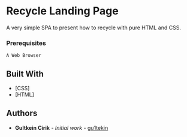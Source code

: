 # Recycle Landing Page

A very simple SPA to present how to recycle with pure HTML and CSS.

### Prerequisites

```
A Web Browser
```

## Built With

* [CSS]
* [HTML]

## Authors

* **Gultkein Cirik** - *Initial work* - [gu1tekin](https://github.com/gu1tekin)


